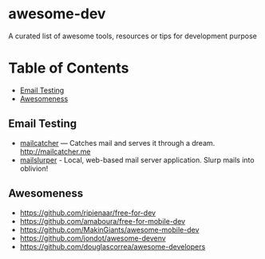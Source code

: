 # awesome-dev
A curated list of awesome tools, resources or tips for development purpose

Table of Contents
=================

   * [Email Testing](#email-testing)
   * [Awesomeness](#awesomeness)


## Email Testing
* [mailcatcher](https://github.com/sj26/mailcatcher) — Catches mail and serves it through a dream. http://mailcatcher.me
* [mailslurper](https://github.com/mailslurper/mailslurper) - Local, web-based mail server application. Slurp mails into oblivion!


## Awesomeness
* https://github.com/ripienaar/free-for-dev
* https://github.com/amaboura/free-for-mobile-dev
* https://github.com/MakinGiants/awesome-mobile-dev
* https://github.com/jondot/awesome-devenv
* https://github.com/douglascorrea/awesome-developers
